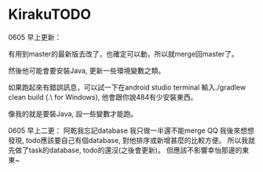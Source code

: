 # KirakuTODO
0605 早上更新：

有用到master的最新版去改了，也確定可以動，所以就merge回master了。

然後他可能會要安裝Java, 更新一些環境變數之類。

如果跑起來有錯誤訊息，可以試一下在android studio terminal 輸入./gradlew clean build (.\ for Windows), 他會跟你說484有少安裝東西。

像我的就是要裝Java, 設一些變數才能跑。

0605 早上二更：
阿乾我忘記database 我只做一半還不能merge QQ
我後來想想發現, todo應該要自己有個database, 對他排序或新增甚麼的比較方便。
所以我就先做了task的database, todo的還沒(之後會更新)。
但應該不影響幸怡那邊的東東~
